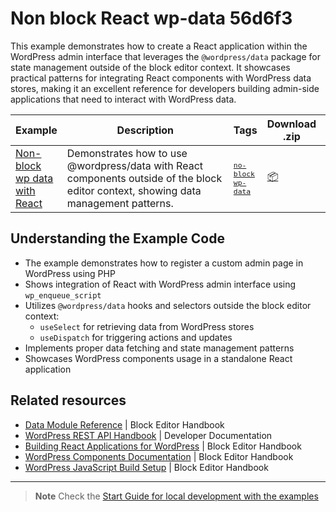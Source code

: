 # Non block React wp-data 56d6f3

This example demonstrates how to create a React application within the WordPress admin interface that leverages the `@wordpress/data` package for state management outside of the block editor context. It showcases practical patterns for integrating React components with WordPress data stores, making it an excellent reference for developers building admin-side applications that need to interact with WordPress data.

<!-- Please, do not remove these @TABLE EXAMPLES BEGIN and @TABLE EXAMPLES END comments or modify the table inside. This table is automatically generated from the data at _data/examples.json and _data/tags.json -->
<!-- @TABLE EXAMPLES BEGIN -->

| Example                                                                                                                                   | <span style="display: inline-block; width:250px">Description</span>                                                                  | Tags                                                                                                                                                                                                                                            | Download .zip                                                                                                                                                                                                                    | Live Demo                                                                                                                                                                                                                                                                                                                                                  |
| ----------------------------------------------------------------------------------------------------------------------------------------- | ------------------------------------------------------------------------------------------------------------------------------------ | ----------------------------------------------------------------------------------------------------------------------------------------------------------------------------------------------------------------------------------------------- | -------------------------------------------------------------------------------------------------------------------------------------------------------------------------------------------------------------------------------- | ---------------------------------------------------------------------------------------------------------------------------------------------------------------------------------------------------------------------------------------------------------------------------------------------------------------------------------------------------------- |
| [Non-block wp data with React](https://github.com/juanma-wp/block-development-examples/tree/trunk/plugins/non-block-react-wp-data-56d6f3) | Demonstrates how to use @wordpress/data with React components outside of the block editor context, showing data management patterns. | <small><code><a href="https://juanma-wp.github.io/block-development-examples/?tags=no-block">no-block</a></code></small> <small><code><a href="https://juanma-wp.github.io/block-development-examples/?tags=wp-data">wp-data</a></code></small> | [📦](https://github.com/juanma-wp/block-development-examples/releases/download/latest/non-block-react-wp-data-56d6f3.zip 'Install the plugin on any WordPress site using this zip and activate it to see the example in action') | [![](https://raw.githubusercontent.com/juanma-wp/block-development-examples/trunk/_assets/icon-wp.svg)](https://playground.wordpress.net/?blueprint-url=https://raw.githubusercontent.com/juanma-wp/block-development-examples/trunk/plugins/non-block-react-wp-data-56d6f3/_playground/blueprint.json 'Click here to access a live demo of this example') |

<!-- @TABLE EXAMPLES END -->

## Understanding the Example Code

-   The example demonstrates how to register a custom admin page in WordPress using PHP
-   Shows integration of React with WordPress admin interface using `wp_enqueue_script`
-   Utilizes `@wordpress/data` hooks and selectors outside the block editor context:
    -   `useSelect` for retrieving data from WordPress stores
    -   `useDispatch` for triggering actions and updates
-   Implements proper data fetching and state management patterns
-   Showcases WordPress components usage in a standalone React application

## Related resources

-   [Data Module Reference](https://developer.wordpress.org/block-editor/reference-guides/packages/packages-data/) | Block Editor Handbook
-   [WordPress REST API Handbook](https://developer.wordpress.org/rest-api/) | Developer Documentation
-   [Building React Applications for WordPress](https://developer.wordpress.org/block-editor/how-to-guides/javascript/) | Block Editor Handbook
-   [WordPress Components Documentation](https://developer.wordpress.org/block-editor/reference-guides/components/) | Block Editor Handbook
-   [WordPress JavaScript Build Setup](https://developer.wordpress.org/block-editor/reference-guides/packages/packages-scripts/) | Block Editor Handbook

---

> **Note**
> Check the [Start Guide for local development with the examples](https://github.com/juanma-wp/block-development-examples/wiki/Examples#start-guide-for-local-development-with-the-examples)

